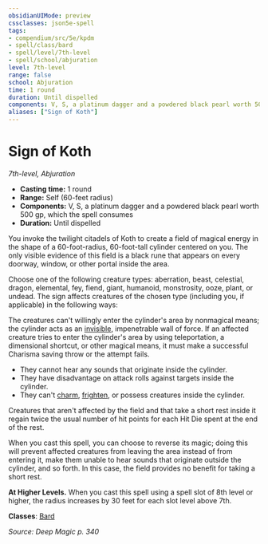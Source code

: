 ```yaml
---
obsidianUIMode: preview
cssclasses: json5e-spell
tags:
- compendium/src/5e/kpdm
- spell/class/bard
- spell/level/7th-level
- spell/school/abjuration
level: 7th-level
range: false
school: Abjuration
time: 1 round
duration: Until dispelled
components: V, S, a platinum dagger and a powdered black pearl worth 500 gp, which the spell consumes
aliases: ["Sign of Koth"]
---
```

# Sign of Koth
*7th-level, Abjuration*  

- **Casting time:** 1 round
- **Range:** Self (60-feet radius)
- **Components:** V, S, a platinum dagger and a powdered black pearl worth 500 gp, which the spell consumes
- **Duration:** Until dispelled

You invoke the twilight citadels of Koth to create a field of magical energy in the shape of a 60-foot-radius, 60-foot-tall cylinder centered on you. The only visible evidence of this field is a black rune that appears on every doorway, window, or other portal inside the area.

Choose one of the following creature types: aberration, beast, celestial, dragon, elemental, fey, fiend, giant, humanoid, monstrosity, ooze, plant, or undead. The sign affects creatures of the chosen type (including you, if applicable) in the following ways:

The creatures can't willingly enter the cylinder's area by nonmagical means; the cylinder acts as an [invisible](/compendium/rules/conditions.md#Invisible), impenetrable wall of force. If an affected creature tries to enter the cylinder's area by using teleportation, a dimensional shortcut, or other magical means, it must make a successful Charisma saving throw or the attempt fails.

- They cannot hear any sounds that originate inside the cylinder.  
- They have disadvantage on attack rolls against targets inside the cylinder.  
- They can't [charm](/compendium/rules/conditions.md#Charmed), [frighten](/compendium/rules/conditions.md#Frightened), or possess creatures inside the cylinder.  

Creatures that aren't affected by the field and that take a short rest inside it regain twice the usual number of hit points for each Hit Die spent at the end of the rest.

When you cast this spell, you can choose to reverse its magic; doing this will prevent affected creatures from leaving the area instead of from entering it, make them unable to hear sounds that originate outside the cylinder, and so forth. In this case, the field provides no benefit for taking a short rest.

**At Higher Levels.** When you cast this spell using a spell slot of 8th level or higher, the radius increases by 30 feet for each slot level above 7th.

**Classes**: [Bard](list-spells-classes-bard)

*Source: Deep Magic p. 340*